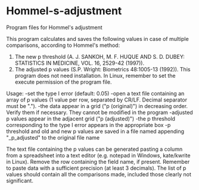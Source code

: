 # Hommel-s-adjustment
Program files for Hommel's adjustment

This program calculates and saves the following values in case of multiple comparisons, according to Hommel's method: 
1. The new p threshold (A. J. SANKOH, M. F. HUQUE AND S. D. DUBEY:  STATISTICS IN MEDICINE, VOL. 16, 2529-42 (1997)). 
2. The adjusted p values (S.P. Wright: Biometrics 48:1005-13 (1992)).
This program does not need installation. In Linux, remember to set the execute permission of the program file.
 
Usage:
-set the type I error (default: 0.05)
-open a text file containing an array of p values (1 value per row, separated by CR/LF. Decimal separator must be ".").
-the data appear in a grid ("p (original)") in decreasing order. Verify them if necessary. They cannot be modified in the program
-adjusted p values appear in the adjacent grid ("p (adjusted)")
-the p threshold corresponding to the type I error appears in the appropriate box
-p threshold and old and new p values are saved in a file named appending "_p_adjusted" to the original file name

The text file containing the p values can be generated pasting a column from a spreadsheet into a text editor (e.g. notepad in Windows, kate/kwrite in Linux). Remove the row containing the field name, if present. Remember to paste data with a sufficient precision (at least 3 decimals). The list of p values should contain all the comparisons made, included those clearly not significant. 
